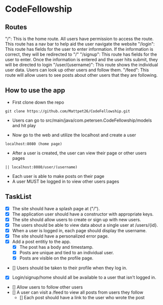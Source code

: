 # CodeFellowship

## Routes
"/": This is the home route. All users have permission to access the route. This route has a nav bar to help aid the user navigate the website
"/login": This route has fields for the user to enter information. If the information is correct, they will be redirected to "/"
"/signup": This route has fields for the user to enter. Once the information is entered and the user hits submit, they will be directed to login
"/user/{username}": This route shows the individual user data. Users can look up other users and follow them.
"/feed": This route will allow users to see posts about other users that they are following.

## How to use the app
- First clone down the repo
```
git clone https://github.com/Mattpet26/CodeFellowship.git
```
- Users can go to src/main/java/com.petersen.CodeFellowship/models and hit play

- Now go to the web and utilize the localhost and create a user
```
localhost:8080 (home page)
```
- After a user is created, the user can view their page or other users pages
```
|| localhost:8080/user/(username)
```
- Each user is able to make posts on their page
- A user MUST be logged in to view other users pages

## TaskList
- [x] The site should have a splash page at ("/").
- [x] The application user should have a constructor with appropriate keys.
- [x] The site should allow users to create or sign up with new users.
- [x] The users should be able to view data about a single user at /users/{id}.
- [x] When a user is logged in, each page should display the username.
- [x] The site should have a personalized error page.
- [x] Add a post entitiy to the app.
    - [x] The post has a body and timestamp.
    - [x] Posts are unique and tied to an individual user.
    - [x] Posts are visible on the profile page.
- [] Users should be taken to their profile when they log in.
- [x] Login/signup/home should all be available to a user that isn't logged in.
- [] Allow users to follow other users
- [] A user can visit a /feed to view all posts from users they follow
    - [] Each post should have a link to the user who wrote the post
